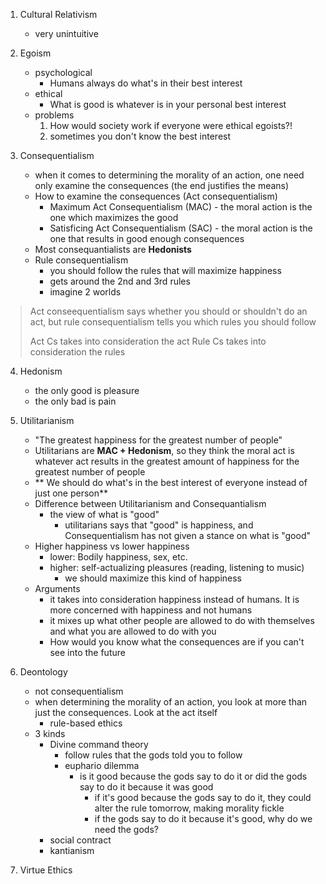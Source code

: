 1. Cultural Relativism
    - very unintuitive 

2. Egoism
    - psychological
        + Humans always do what's in their best interest
    - ethical
        + What is good is whatever is in your personal best interest
    - problems
        1. How would society work if everyone were ethical egoists?!
        2. sometimes you don't know the best interest

3. Consequentialism 
    - when it comes to determining the morality of an action, one need only examine the consequences (the end justifies the means)
    - How to examine the consequences (Act consequentialism)
        + Maximum Act Consequentialism (MAC) - the moral action is the one which maximizes the good
        + Satisficing Act Consequentialism (SAC) - the moral action is the one that results in good enough consequences
    - Most consequantialists are **Hedonists**
    - Rule consequentialism 
        + you should follow the rules that will maximize happiness
        + gets around the 2nd and 3rd rules
        + imagine 2 worlds

> Act conseequentialism says whether you should or shouldn't do an act, but rule consequentialism tells you which rules you should follow 
> 
> Act Cs takes into consideration the act
> Rule Cs takes into consideration the rules

4. Hedonism
    - the only good is pleasure
    - the only bad is pain

5. Utilitarianism
    - "The greatest happiness for the greatest number of people"
    - Utilitarians are **MAC + Hedonism**, so they think the moral act is whatever act results in the greatest amount of happiness for the greatest number of people
    - ** We should do what's in the best interest of everyone instead of just one person**
    - Difference between Utilitarianism and Consequantialism
        + the view of what is "good"
            * utilitarians says that "good" is happiness, and Consequentialism has not given a stance on what is "good"
    - Higher happiness vs lower happiness
        + lower: Bodily happiness, sex, etc.
        + higher: self-actualizing pleasures (reading, listening to music)
            * we should maximize this kind of happiness
    - Arguments
        + it takes into consideration happiness instead of humans. It is more concerned with happiness and not humans
        + it mixes up what other people are allowed to do with themselves and what you are allowed to do with you
        + How would you know what the consequences are if you can't see into the future 

6. Deontology
    - not consequentialism 
    - when determining the morality of an action, you look at more than just the consequences. Look at the act itself
        + rule-based ethics
    - 3 kinds
        + Divine command theory
            * follow rules that the gods told you to follow
            * euphario dilemma
                - is it good because the gods say to do it or did the gods say to do it because it was good
                    + if it's good because the gods say to do it, they could alter the rule tomorrow, making morality fickle
                    + if the gods say to do it because it's good, why do we need the gods?
        + social contract
        + kantianism
7. Virtue Ethics